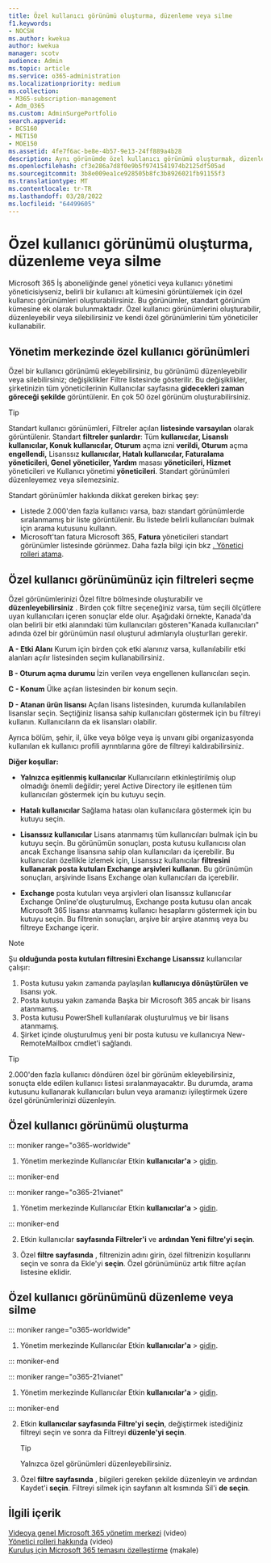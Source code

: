 ```yaml
---
title: Özel kullanıcı görünümü oluşturma, düzenleme veya silme
f1.keywords:
- NOCSH
ms.author: kwekua
author: kwekua
manager: scotv
audience: Admin
ms.topic: article
ms.service: o365-administration
ms.localizationpriority: medium
ms.collection:
- M365-subscription-management
- Adm_O365
ms.custom: AdminSurgePortfolio
search.appverid:
- BCS160
- MET150
- MOE150
ms.assetid: 4fe7f6ac-be8e-4b57-9e13-24ff889a4b28
description: Aynı görünümde özel kullanıcı görünümü oluşturmak, düzenlemek veya silmek için filtreleri Microsoft 365.
ms.openlocfilehash: cf3e286a7d8f0e9b5f9741541974b2125df505ad
ms.sourcegitcommit: 3b8e009ea1ce928505b8fc3b8926021fb91155f3
ms.translationtype: MT
ms.contentlocale: tr-TR
ms.lasthandoff: 03/28/2022
ms.locfileid: "64499605"
---
```

# <a name="create-edit-or-delete-a-custom-user-view"></a>Özel kullanıcı görünümü oluşturma, düzenleme veya silme

Microsoft 365 İş aboneliğinde genel yönetici veya kullanıcı yönetimi yöneticisiyseniz, belirli bir kullanıcı alt kümesini görüntülemek için özel kullanıcı görünümleri oluşturabilirsiniz. Bu görünümler, standart görünüm kümesine ek olarak bulunmaktadır. Özel kullanıcı görünümlerini oluşturabilir, düzenleyebilir veya silebilirsiniz ve kendi özel görünümlerini tüm yöneticiler kullanabilir.
  
## <a name="custom-user-views-in-the-admin-center"></a>Yönetim merkezinde özel kullanıcı görünümleri

Özel bir kullanıcı görünümü ekleyebilirsiniz, bu görünümü düzenleyebilir veya silebilirsiniz; değişiklikler Filtre listesinde gösterilir. Bu değişiklikler, şirketinizin tüm yöneticilerinin Kullanıcılar sayfasına **gidecekleri zaman göreceği şekilde** görüntülenir. En çok 50 özel görünüm oluşturabilirsiniz. 

> [!TIP]
>  Standart kullanıcı görünümleri, Filtreler açılan **listesinde varsayılan** olarak görüntülenir. Standart **filtreler şunlardır**: Tüm **kullanıcılar, Lisanslı** **kullanıcılar, Konuk**  **kullanıcılar, Oturum** açma izni **verildi, Oturum** açma **engellendi,** Lisanssız **kullanıcılar, Hatalı** **kullanıcılar, Faturalama** **yöneticileri, Genel** **yöneticiler, Yardım** masası **yöneticileri, Hizmet** yöneticileri ve Kullanıcı yönetimi **yöneticileri**. Standart görünümleri düzenleyemez veya silemezsiniz. 

Standart görünümler hakkında dikkat gereken birkaç şey: 

- Listede 2.000'den fazla kullanıcı varsa, bazı standart görünümlerde sıralanmamış bir liste görüntülenir. Bu listede belirli kullanıcıları bulmak için arama kutusunu kullanın. 
- Microsoft'tan fatura Microsoft 365, **Fatura** yöneticileri standart görünümler listesinde görünmez. Daha fazla bilgi için bkz [. Yönetici rolleri atama](assign-admin-roles.md). 
  
## <a name="choose-the-filters-for-your-custom-user-view"></a>Özel kullanıcı görünümünüz için filtreleri seçme

Özel görünümlerinizi Özel filtre bölmesinde oluşturabilir ve **düzenleyebilirsiniz** . Birden çok filtre seçeneğiniz varsa, tüm seçili ölçütlere uyan kullanıcıları içeren sonuçlar elde olur. Aşağıdaki örnekte, Kanada'da olan belirli bir etki alanındaki tüm kullanıcıları gösteren"Kanada kullanıcıları" adında özel bir görünümün nasıl oluşturul adımlarıyla oluşturlları gerekir. 

  
 **A - Etki Alanı** Kurum için birden çok etki alanınız varsa, kullanılabilir etki alanları açılır listesinden seçim kullanabilirsiniz. 
  
 **B - Oturum açma durumu** İzin verilen veya engellenen kullanıcıları seçin. 
  
 **C - Konum** Ülke açılan listesinden bir konum seçin. 
  
 **D - Atanan ürün lisansı** Açılan lisans listesinden, kurumda kullanılabilen lisanslar seçin. Seçtiğiniz lisansa sahip kullanıcıları göstermek için bu filtreyi kullanın. Kullanıcıların da ek lisansları olabilir. 
  
Ayrıca bölüm, şehir, il, ülke veya bölge veya iş unvanı gibi organizasyonda kullanılan ek kullanıcı profili ayrıntılarına göre de filtreyi kaldırabilirsiniz.
  
 **Diğer koşullar:**
  
- **Yalnızca eşitlenmiş kullanıcılar** Kullanıcıların etkinleştirilmiş olup olmadığı önemli değildir; yerel Active Directory ile eşitlenen tüm kullanıcıları göstermek için bu kutuyu seçin. 
    
- **Hatalı kullanıcılar** Sağlama hatası olan kullanıcılara göstermek için bu kutuyu seçin. 
    
- **Lisanssız kullanıcılar** Lisans atanmamış tüm kullanıcıları bulmak için bu kutuyu seçin. Bu görünümün sonuçları, posta kutusu kullanıcısı olan ancak Exchange lisansına sahip olan kullanıcıları da içerebilir. Bu kullanıcıları özellikle izlemek için, Lisanssız kullanıcılar **filtresini kullanarak posta kutuları Exchange arşivleri kullanın**. Bu görünümün sonuçları, arşivinde lisans Exchange olan kullanıcıları da içerebilir.
    
- **Exchange** posta kutuları veya arşivleri olan lisanssız kullanıcılar Exchange Online'de oluşturulmuş, Exchange posta kutusu olan ancak Microsoft 365 lisansı atanmamış kullanıcı hesaplarını göstermek için bu kutuyu seçin. Bu filtrenin sonuçları, arşive bir arşive atanmış veya bu filtreye Exchange içerir. 

> [!NOTE]
> Şu **olduğunda posta kutuları filtresini Exchange Lisanssız** kullanıcılar çalışır:
1. Posta kutusu yakın zamanda paylaşılan **kullanıcıya dönüştürülen** **ve** lisansı yok.
2. Posta kutusu yakın zamanda Başka bir Microsoft 365 ancak bir lisans atanmamış.
3. Posta kutusu PowerShell kullanılarak oluşturulmuş ve bir lisans atanmamış.
4. Şirket içinde oluşturulmuş yeni bir posta kutusu ve kullanıcıya New-RemoteMailbox cmdlet'i sağlandı.
    
> [!TIP]
> 2.000'den fazla kullanıcı döndüren özel bir görünüm ekleyebilirsiniz, sonuçta elde edilen kullanıcı listesi sıralanmayacaktır. Bu durumda, arama kutusunu kullanarak kullanıcıları bulun veya aramanızı iyileştirmek üzere özel görünümlerinizi düzenleyin. 
  
## <a name="create-a-custom-user-view"></a>Özel kullanıcı görünümü oluşturma

::: moniker range="o365-worldwide"

1. Yönetim merkezinde Kullanıcılar Etkin **kullanıcılar'a** \> <a href="https://go.microsoft.com/fwlink/p/?linkid=834822" target="_blank">gidin</a>.
  
::: moniker-end

::: moniker range="o365-21vianet"

1. Yönetim merkezinde Kullanıcılar Etkin **kullanıcılar'a** \> <a href="https://go.microsoft.com/fwlink/p/?linkid=850628" target="_blank">gidin</a>.  

::: moniker-end
    
2. Etkin kullanıcılar **sayfasında Filtreler'i** ve **ardından Yeni** **filtre'yi seçin**.
  
3. Özel **filtre sayfasında** , filtrenizin adını girin, özel filtrenizin koşullarını seçin ve sonra da Ekle'yi **seçin**. Özel görünümünüz artık filtre açılan listesine eklidir.

## <a name="edit-or-delete-a-custom-user-view"></a>Özel kullanıcı görünümünü düzenleme veya silme

::: moniker range="o365-worldwide"

1. Yönetim merkezinde Kullanıcılar Etkin **kullanıcılar'a** \> <a href="https://go.microsoft.com/fwlink/p/?linkid=834822" target="_blank">gidin</a>.

::: moniker-end

::: moniker range="o365-21vianet"

1. Yönetim merkezinde Kullanıcılar Etkin **kullanıcılar'a** \> <a href="https://go.microsoft.com/fwlink/p/?linkid=850628" target="_blank">gidin</a>. 

::: moniker-end 
    
2. Etkin **kullanıcılar sayfasında Filtre'yi** **seçin**, değiştirmek istediğiniz filtreyi seçin ve sonra da Filtreyi **düzenle'yi seçin**. 
    
    > [!TIP]
    > Yalnızca özel görünümleri düzenleyebilirsiniz. 
  
3. Özel **filtre sayfasında** , bilgileri gereken şekilde düzenleyin ve ardından Kaydet'i **seçin**. Filtreyi silmek için sayfanın alt kısmında Sil'i **de seçin**. 

## <a name="related-content"></a>İlgili içerik

[Videoya genel Microsoft 365 yönetim merkezi](../admin-overview/admin-center-overview.md) (video)\
[Yönetici rolleri hakkında](../add-users/about-admin-roles.md) (video)\
[Kuruluş için Microsoft 365 temasını özelleştirme](../setup/customize-your-organization-theme.md) (makale)


     

